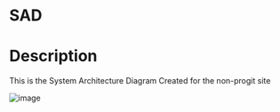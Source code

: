 # SAD
# Description
This is the System Architecture Diagram Created for the non-progit site

![image](https://github.com/user-attachments/assets/ab37c49f-c787-4684-9cd3-3c0bc80e64c3)
